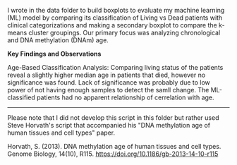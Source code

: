 
I wrote in the data folder to build boxplots to evaluate my machine learning (ML) model by comparing its classification of Living vs Dead patients with clinical categorizations and making a secondary boxplot to compare the k-means cluster groupings. Our primary focus was analyzing chronological and DNA methylation (DNAm) age.

**Key Findings and Observations**

Age-Based Classification Analysis: Comparing living status of the patients reveal a slightly higher median age in patients that died, however no significance was found. Lack of significance was probably due to low power of not having enough samples to detect the samll change. The ML-classified patients had no apparent relationship of cerrelation with age.

-----------------------------------------

Please note that I did not develop this script in this folder but rather used Steve Horvath's script that accompanied his "DNA methylation age of human tissues and cell types" paper.

Horvath, S. (2013). DNA methylation age of human tissues and cell types. Genome Biology, 14(10), R115. https://doi.org/10.1186/gb-2013-14-10-r115
